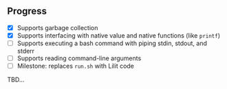Progress
---------

- [x] Supports garbage collection
- [x] Supports interfacing with native value and native functions (like `printf`)
- [ ] Supports executing a bash command with piping stdin, stdout, and stderr
- [ ] Supports reading command-line arguments
- [ ] Milestone: replaces `run.sh` with Lilit code

TBD...
